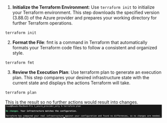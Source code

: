 1. **Initialize the Terraform Environment**: Use `terraform init` to initialize your Terraform environment. This step downloads the specified version (3.88.0) of the Azure provider and prepares your working directory for further Terraform operations.
```bash
terraform init
```

2. **Format the File**: fmt is a command in Terraform that automatically formats your Terraform code files to follow a consistent and organized style.
```bash
terraform fmt
```

3. **Review the Execution Plan**: Use terraform plan to generate an execution plan. This step compares your desired infrastructure state with the current state and displays the actions Terraform will take.
```bash
terraform plan
```

This is the result so no further actions would result into changes.
![Local Image](../../images/plan_match.png)